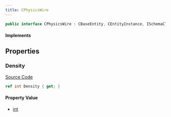 ```yaml
---
title: CPhysicsWire
---
```


```csharp
public interface CPhysicsWire : CBaseEntity, CEntityInstance, ISchemaClass<CEntityInstance>, ISchemaClass<CBaseEntity>, ISchemaClass<CPhysicsWire>, ISchemaField, ISchemaClass, INativeHandle
```

#### Implements

## Properties

### Density

[Source Code](https://github.com/swiftly-solution/swiftlys2/blob/beta/managed/src/SwiftlyS2.Generated/Schemas/Interfaces/CPhysicsWire.cs#L16)

```csharp
ref int Density { get; }
```

#### Property Value

- [int](https://learn.microsoft.com/dotnet/api/system.int32)


